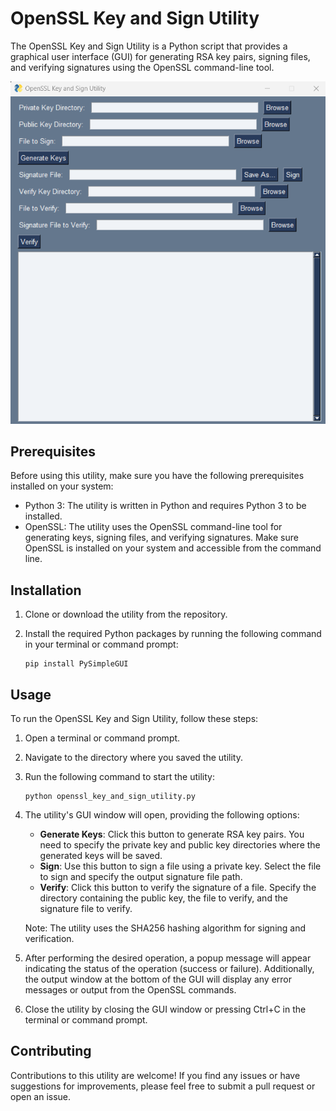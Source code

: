 
# OpenSSL Key and Sign Utility

The OpenSSL Key and Sign Utility is a Python script that provides a graphical user interface (GUI) for generating RSA key pairs, signing files, and verifying signatures using the OpenSSL command-line tool.

![Alt text](image.png)

## Prerequisites

Before using this utility, make sure you have the following prerequisites installed on your system:

- Python 3: The utility is written in Python and requires Python 3 to be installed.
- OpenSSL: The utility uses the OpenSSL command-line tool for generating keys, signing files, and verifying signatures. Make sure OpenSSL is installed on your system and accessible from the command line.

## Installation

1. Clone or download the utility from the repository.
2. Install the required Python packages by running the following command in your terminal or command prompt:

   ```shell
   pip install PySimpleGUI
   ```

## Usage

To run the OpenSSL Key and Sign Utility, follow these steps:

1. Open a terminal or command prompt.
2. Navigate to the directory where you saved the utility.
3. Run the following command to start the utility:

   ```shell
   python openssl_key_and_sign_utility.py
   ```

4. The utility's GUI window will open, providing the following options:

   - **Generate Keys**: Click this button to generate RSA key pairs. You need to specify the private key and public key directories where the generated keys will be saved.
   - **Sign**: Use this button to sign a file using a private key. Select the file to sign and specify the output signature file path.
   - **Verify**: Click this button to verify the signature of a file. Specify the directory containing the public key, the file to verify, and the signature file to verify.

   Note: The utility uses the SHA256 hashing algorithm for signing and verification.

5. After performing the desired operation, a popup message will appear indicating the status of the operation (success or failure). Additionally, the output window at the bottom of the GUI will display any error messages or output from the OpenSSL commands.

6. Close the utility by closing the GUI window or pressing Ctrl+C in the terminal or command prompt.


## Contributing

Contributions to this utility are welcome! If you find any issues or have suggestions for improvements, please feel free to submit a pull request or open an issue.
